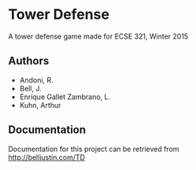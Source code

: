 # Tower Defense

A tower defense game made for ECSE 321, Winter 2015

## Authors
* Andoni, R.
* Bell, J.
* Enrique Gallet Zambrano, L.
* Kuhn, Arthur

## Documentation
Documentation for this project can be retrieved from http://belljustin.com/TD
